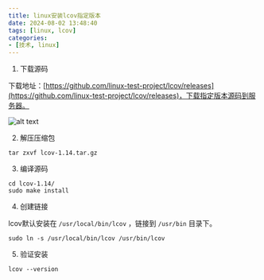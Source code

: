 ```yaml
---
title: linux安装lcov指定版本
date: 2024-08-02 13:48:40
tags: [linux, lcov]
categories:
- [技术, linux]
---
```


1. 下载源码 

下载地址：[https://github.com/linux-test-project/lcov/releases](https://github.com/linux-test-project/lcov/releases)，下载指定版本源码到服务器。

![alt text](../img/linux安装lcov指定版本/lcov_source_code.png)

2. 解压压缩包

```shell
tar zxvf lcov-1.14.tar.gz
```

3. 编译源码

```shell
cd lcov-1.14/
sudo make install
```

4. 创建链接

lcov默认安装在 `/usr/local/bin/lcov` ，链接到 `/usr/bin` 目录下。

```shell
sudo ln -s /usr/local/bin/lcov /usr/bin/lcov
```
5. 验证安装

```shell
lcov --version
```
